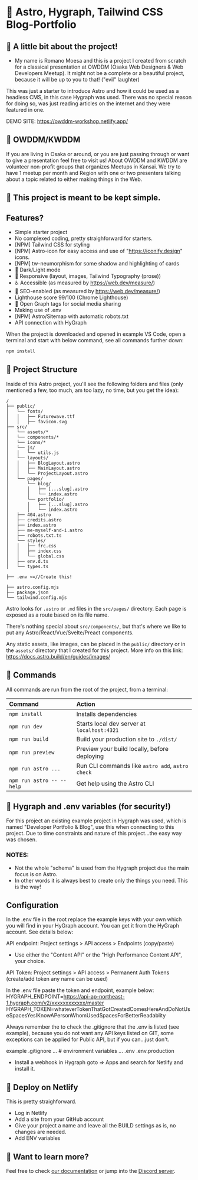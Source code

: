# 🚀 Astro, Hygraph, Tailwind CSS Blog-Portfolio
## 👀 A little bit about the project!
- My name is Romano Moesa and this is a project I created from scratch for a classical presentation at OWDDM (Osaka Web Designers & Web Developers Meetup). It might not be a complete or a beautiful project, because it will be up to you to that! ("evil" laughter) 

This was just a starter to introduce Astro and how it could be used as a headless CMS, in this case Hygraph was used. There was no special reason for doing so, was just reading articles on the internet and they were featured in one.

DEMO SITE: https://owddm-workshop.netlify.app/

## 👀 OWDDM/KWDDM
If you are living in Osaka or around, or you are just passing through or want to give a presentation feel free to visit us! About OWDDM and KWDDM are volunteer non-profit groups that organizes Meetups in Kansai. We try to have 1 meetup per month and Region with one or two presenters talking about a topic related to either making things in the Web.

## 👀 This project is meant to be kept simple.

## Features?
- Simple starter project
- No complexed coding, pretty straighforward for starters.
- [NPM] Tailwind CSS for styling
- [NPM] Astro-icon for easy access and use of "https://iconify.design" icons.
- [NPM] tw-neumorphism for some shadow and highlighting of cards 
- 🌙 Dark/Light mode
- 📱 Responsive (layout, images, Tailwind Typography (prose))
- ♿ Accessible (as measured by https://web.dev/measure/)
- 🔎 SEO-enabled (as measured by https://web.dev/measure/)
- Lighthouse score 99/100 (Chrome Lighthouse)
- 🔗 Open Graph tags for social media sharing
- Making use of .env
- [NPM] Astro/Sitemap with automatic robots.txt
- API connection with HyGraph


When the project is downloaded and opened in example VS Code, open a terminal and start with below command, see all commands further down:


```sh
npm install
```


## 🚀 Project Structure

Inside of this Astro project, you'll see the following folders and files (only mentioned a few, too much, am too lazy, no time, but you get the idea):

```text
/
├── public/
│   └── fonts/
│   │   ├── Futurewave.ttf
│   │   ├── favicon.svg
├── src/
│   └── assets/*
│   └── components/*
│   └── icons/*
│   └── js/
│   │   └── utils.js
│   └── layouts/
│   │   ├── BlogLayout.astro
│   │   ├── MainLayout.astro
│   │   └── ProjectLayout.astro
│   └── pages/
│       └── blog/
│       │   ├── [...slug].astro
│       │   └── index.astro
│       └── portfolio/
│       │   ├── [...slug].astro
│       │   └── index.astro
│   ├── 404.astro
│   ├── credits.astro
│   ├── index.astro
│   ├── me-myself-and-i.astro
│   ├── robots.txt.ts
│   └── styles/
│   │   ├── frc.css
│   │   ├── index.css
│   │   └── global.css
│   ├── env.d.ts
│   └── types.ts

├── .env <=//Create this!

├── astro.config.mjs
├── package.json
└── tailwind.config.mjs
```

Astro looks for `.astro` or `.md` files in the `src/pages/` directory. Each page is exposed as a route based on its file name.

There's nothing special about `src/components/`, but that's where we like to put any Astro/React/Vue/Svelte/Preact components.

Any static assets, like images, can be placed in the `public/` directory or in the `assets/` directory that I created for this project. More info on this link: https://docs.astro.build/en/guides/images/

## 🧞 Commands

All commands are run from the root of the project, from a terminal:

| Command                   | Action                                           |
| :------------------------ | :----------------------------------------------- |
| `npm install`             | Installs dependencies                            |
| `npm run dev`             | Starts local dev server at `localhost:4321`      |
| `npm run build`           | Build your production site to `./dist/`          |
| `npm run preview`         | Preview your build locally, before deploying     |
| `npm run astro ...`       | Run CLI commands like `astro add`, `astro check` |
| `npm run astro -- --help` | Get help using the Astro CLI                     |

## 👀 Hygraph and .env variables (for security!)
For this project an existing example project in Hygraph was used, which is named "Developer Portfolio & Blog", use this when connecting to this project. Due to time constraints and nature of this project...the easy way was chosen.

### NOTES: 
- Not the whole "schema" is used from the Hygraph project due the main focus is on Astro.
- In other words it is always best to create only the things you need. This is the way!

## Configuration
In the .env file in the root replace the example keys with your own which you will find in your HyGraph account. You can get it from the HyGraph account. See details below:

API endpoint: Project settings > API access > Endpoints (copy/paste)
- Use either the "Content API" or the "High Performance Content API", your choice.

API Token: Project settings > API access > Permanent Auth Tokens (create/add token any name can be used)

In the .env file paste the token and endpoint, example below:
HYGRAPH_ENDPOINT=https://api-ap-northeast-1.hygraph.com/v2/xxxxxxxxxxxx/master
HYGRAPH_TOKEN=whateverTokenThatGotCreatedComesHereAndDoNotUseSpacesYesIKnowAPersonWhomUsedSpacesForBetterReadablity

Always remember the to check the .gitignore that the .env is listed (see example), because you do not want any API keys listed on GIT, some exceptions can be applied for Public API, but if you can...just don't.

example .gitignore
... # environment variables ...
.env
.env.production

- Install a webhook in Hygraph goto => Apps and search for Netlify and install it.

## 👀 Deploy on Netlify
This is pretty straighforward. 
- Log in Netlify
- Add a site from your GitHub account
- Give your project a name and leave all the BUILD settings as is, no changes are needed.
- Add ENV variables

## 👀 Want to learn more?

Feel free to check [our documentation](https://docs.astro.build) or jump into the [Discord server](https://astro.build/chat).


